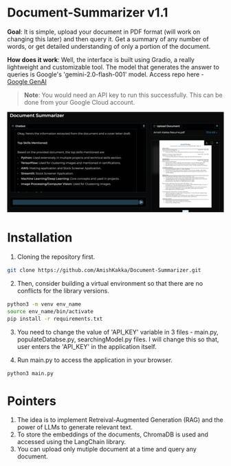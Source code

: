 # Document-Summarizer v1.1

**Goal**: It is simple, upload your document in PDF format (will work on changing this later) and then query it. Get a summary of any number of words, or get detailed understanding of only a portion of the document.

**How does it work**: Well, the interface is built using Gradio, a really lightweight and customizable tool. The model that generates the answer to queries is Google's 'gemini-2.0-flash-001' model. Access repo here - [Google GenAI](https://github.com/googleapis/python-genai)

> **Note**: You would need an API key to run this successfully. This can be done from your Google Cloud account.

![Application page](interface.png "Application page")

# **Installation**  

1. Cloning the repository first.

```sh 
git clone https://github.com/AmishKakka/Document-Summarizer.git
```

2. Then, consider building a virtual environment so that there are no conflicts for the library versions.
```sh
python3 -m venv env_name
source env_name/bin/activate
pip install -r requirements.txt
```

3. You need to change the value of 'API_KEY' variable in 3 files - main.py, populateDatabse.py, searchingModel.py files. I will change this so that, user enters the 'API_KEY' in the application itself.

3. Run main.py to access the application in your browser. 
```sh
python3 main.py
```

# **Pointers** 
1. The idea is to implement Retreival-Augmented Generation (RAG) and the power of LLMs to generate relevant text.
2. To store the embeddings of the documents, ChromaDB is used and accessed using the LangChain library.
3. You can upload only mutiple document at a time and query any document.